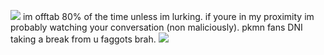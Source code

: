 ![](https://files.catbox.moe/su451f.png)
im offtab 80% of the time unless im lurking. if youre in my proximity im probably watching your conversation (non maliciously). pkmn fans DNI taking a break from u faggots brah.
![](https://files.catbox.moe/n5v3zf.png)

